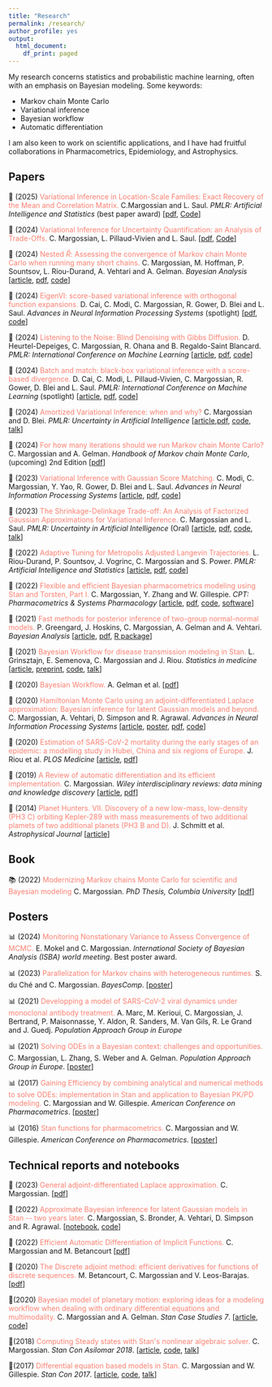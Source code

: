 ```yaml
---
title: "Research"
permalink: /research/
author_profile: yes
output:
  html_document:
    df_print: paged
---
```


My research concerns statistics and probabilistic machine learning, often with an emphasis on Bayesian modeling. Some keywords:

* Markov chain Monte Carlo
* Variational inference
* Bayesian workflow
* Automatic differentiation

I am also keen to work on scientific applications, and I have had fruitful collaborations in Pharmacometrics, Epidemiology, and Astrophysics.

## Papers

📄 (2025) <span style="color:Salmon">Variational Inference in Location-Scale Families: Exact Recovery of the Mean and Correlation Matrix.</span> C.Margossian and L. Saul. _PMLR: Artificial Intelligence and Statistics_ (best paper award) [[pdf](https://arxiv.org/abs/2410.11067), [Code](https://github.com/charlesm93/VI_location_robust)]

📄 (2024) <span style="color:Salmon">Variational Inference for Uncertainty Quantification: an Analysis of Trade-Offs.</span> C. Margossian, L. Pillaud-Vivien and L. Saul. [[pdf](https://arxiv.org/abs/2403.13748), [Code](https://github.com/charlesm93/VI-ordering)]

📄 (2024) <span style="color:Salmon">Nested $\widehat R$: Assessing the convergence of Markov chain Monte Carlo when running many short chains.</span> C. Margossian, M. Hoffman, P. Sountsov, L. Riou-Durand, A. Vehtari and A. Gelman. _Bayesian Analysis_ [[article](https://projecteuclid.org/journals/bayesian-analysis/advance-publication/Nested-R%cb%86--Assessing-the-Convergence-of-Markov-Chain-Monte/10.1214/24-BA1453.full), [pdf](https://arxiv.org/abs/2110.13017), [code](https://github.com/charlesm93/nested-rhat)]

📄 (2024) <span style="color:Salmon">EigenVI: score-based variational inference with orthogonal function expansions.</span> D. Cai, C. Modi, C. Margossian, R. Gower, D. Blei and L. Saul. _Advances in Neural Information Processing Systems_ (spotlight) [[pdf](https://arxiv.org/abs/2410.24054), [code](https://github.com/dicai/eigenVI)]

📄 (2024) <span style="color:Salmon">Listening to the Noise: Blind Denoising with Gibbs Diffusion.</span> D. Heurtel-Depeiges, C. Margossian, R. Ohana and B. Regaldo-Saint Blancard. _PMLR: International Conference on Machine Learning_ [[article](https://proceedings.mlr.press/v235/heurtel-depeiges24a.html), [pdf](https://arxiv.org/pdf/2402.19455.pdf), [code](https://github.com/rubenohana/Gibbs-Diffusion)]

📄 (2024) <span style="color:Salmon">Batch and match: black-box variational inference with a score-based divergence.</span> D. Cai, C. Modi, L. Pillaud-Vivien, C. Margossian, R. Gower, D. Blei and L. Saul. _PMLR: International Conference on Machine Learning_ (spotlight) [[article](https://proceedings.mlr.press/v235/cai24d.html), [pdf](https://arxiv.org/abs/2402.14758), [code](https://github.com/modichirag/GSM-VI)]

📄 (2024) <span style="color:Salmon">Amortized Variational Inference: when and why?</span> C. Margossian and D. Blei. _PMLR: Uncertainty in Artificial Intelligence_ [[article](https://proceedings.mlr.press/v244/margossian24a.html),[pdf](https://arxiv.org/abs/2307.11018), [code](https://github.com/charlesm93/AVI-when-and-why), [talk](https://www.youtube.com/watch?v=vluu7BxA6js)]

📄 (2024) <span style="color:Salmon">For how many iterations should we run Markov chain Monte Carlo?</span> C. Margossian and A. Gelman. _Handbook of Markov chain Monte Carlo_, (upcoming) 2nd Edition [[pdf](https://arxiv.org/abs/2311.02726)]

📄 (2023) <span style="color:Salmon">Variational Inference with Gaussian Score Matching.</span> C. Modi, C. Margossian, Y. Yao, R. Gower, D. Blei and L. Saul. _Advances in Neural Information Processing Systems_  [[article](https://proceedings.neurips.cc/paper_files/paper/2023/hash/5f9453c4848b89d4d8c5d6041f5fb9ec-Abstract-Conference.html), [pdf](https://arxiv.org/abs/2307.07849), [code](https://github.com/modichirag/GSM-VI)]

📄 (2023) <span style="color:Salmon">The Shrinkage-Delinkage Trade-off: An Analysis of Factorized Gaussian Approximations for Variational Inference.</span> C. Margossian and L. Saul. _PMLR: Uncertainty in Artificial Intelligence_ (Oral) [[article](https://proceedings.mlr.press/v216/margossian23a/margossian23a.pdf), [pdf](https://arxiv.org/abs/2302.09163), [code](https://github.com/charlesm93/variance-delinkage), [talk](https://www.youtube.com/watch?v=2q5azatd-Ko)]

📄 (2022) <span style="color:Salmon">Adaptive Tuning for Metropolis Adjusted Langevin Trajectories.</span> L. Riou-Durand, P. Sountsov, J. Vogrinc, C. Margossian and S. Power. _PMLR: Artificial Intelligence and Statistics_ [[article](https://proceedings.mlr.press/v206/riou-durand23a/riou-durand23a.pdf), [pdf](https://arxiv.org/abs/2210.12200), [code](https://github.com/tensorflow/probability/tree/main/discussion/adaptive_malt)]

📄 (2022) <span style="color:Salmon">Flexible and efficient Bayesian pharmacometrics modeling using Stan and Torsten, Part I.</span> C. Margossian, Y. Zhang and  W. Gillespie. _CPT: Pharmacometrics & Systems Pharmacology_ [[article](https://ascpt.onlinelibrary.wiley.com/doi/10.1002/psp4.12812), [pdf](https://arxiv.org/abs/2109.10184), [code](https://github.com/metrumresearchgroup/torsten_tutorial_1_supplementary), [software](https://metrumresearchgroup.github.io/Torsten/)]

📄 (2021) <span style="color:Salmon">Fast methods for posterior inference of two-group normal-normal models.</span> P. Greengard, J. Hoskins, C. Margossian, A. Gelman and A. Vehtari. _Bayesian Analysis_ [[article]( https://projecteuclid.org/journals/bayesian-analysis/advance-publication/Fast-Methods-for-Posterior-Inference-of-Two-Group-Normal-Normal/10.1214/22-BA1329.full), [pdf](https://arxiv.org/abs/2110.03055), [R package](https://github.com/pgree/fastNoNo)]

📄 (2021) <span style="color:Salmon">Bayesian Workflow for disease transmission modeling in Stan.</span> L. Grinsztajn, E. Semenova, C. Margossian and J. Riou. _Statistics in medicine_
[[article](https://onlinelibrary.wiley.com/doi/10.1002/sim.9164), [preprint](https://arxiv.org/abs/2006.02985),
[code](https://github.com/stan-dev/example-models/tree/master/knitr/disease_transmission),
[talk](https://www.youtube.com/watch?v=unHZhfur5Sc)]

📄 (2020) <span style="color:Salmon">Bayesian Workflow.</span> A. Gelman et al. [[pdf](https://arxiv.org/abs/2011.01808)]

📄 (2020) <span style="color:Salmon">Hamiltonian Monte Carlo using an adjoint-differentiated Laplace approximation: Bayesian inference for latent Gaussian models and beyond.</span> C. Margossian, A. Vehtari, D. Simpson and R. Agrawal. _Advances in Neural Information Processing Systems_ [[article](https://proceedings.neurips.cc/paper/2020/hash/673de96b04fa3adcae1aacda704217ef-Abstract.html), [poster](http://charlesm93.github.io/files/poster_ela.pdf), [pdf](https://arxiv.org/abs/2004.12550),
[code](https://github.com/charlesm93/laplace_manuscript)]

📄 (2020) <span style="color:Salmon">Estimation of SARS-CoV-2 mortality during the early stages of an epidemic: a modelling study in Hubei, China and six regions of Europe.</span> J. Riou et al. _PLOS Medicine_ [[article](https://journals.plos.org/plosmedicine/article?id=10.1371/journal.pmed.1003189),
[pdf](https://www.medrxiv.org/content/10.1101/2020.03.04.20031104v2)]

📄 (2019) <span style="color:Salmon">A Review of automatic differentiation and its efficient implementation.</span> C. Margossian. _Wiley interdisciplinary reviews: data mining and knowledge discovery_ [[article](https://onlinelibrary.wiley.com/doi/10.1002/widm.1305), [pdf](https://arxiv.org/abs/1811.05031)]

📄 (2014) <span style="color:Salmon">Planet Hunters. VII. Discovery of a new low-mass, low-density (PH3 C) orbiting Kepler-289
with mass measurements of two additional plamets of two additional planets (PH3 B and D).</span> J. Schmitt et al. _Astrophysical Journal_ [[article](http://iopscience.iop.org/article/10.1088/0004-637X/795/2/167/meta;jsessionid=43641D4C5B1CC7595015BE11DDF1239F.c1)]


## Book

📚 (2022) <span style="color:Salmon">Modernizing Markov chains Monte Carlo for scientific and Bayesian modeling</span> C. Margossian. _PhD Thesis, Columbia University_ [[pdf](https://charlesm93.github.io/files/thesis.pdf)]


## Posters

📊 (2024) <span style="color:Salmon">Monitoring Nonstationary Variance to Assess Convergence of MCMC.</span> E. Mokel and C. Margossian. *International Society of Bayesian Analysis (ISBA) world meeting*. Best poster award.

📊 (2023) <span style="color:Salmon">Parallelization for Markov chains with heterogeneous runtimes.</span> S. du Ché and C. Margossian. _BayesComp_. [[poster](http://charlesm93.github.io/files/Bayescomp_ode_chains.pdf)]

📊 (2021) <span style="color:Salmon">Developping a model of SARS-CoV-2 viral dynamics under monoclonal antibody treatment.</span> A. Marc, M. Kerioui, C. Margossian, J. Bertrand, P. Maisonnasse, Y. Aldon, R. Sanders, M. Van Gils, R. Le Grand and J. Guedj. _Population Approach Group in Europe_

📊 (2021) <span style="color:Salmon">Solving ODEs in a Bayesian context: challenges and opportunities.</span> C. Margossian, L. Zhang, S. Weber and A. Gelman. _Population Approach Group in Europe_. [[poster](http://charlesm93.github.io/files/BayesianODE.pdf)]

📊 (2017) <span style="color:Salmon">Gaining Efficiency by combining analytical and numerical methods to solve ODEs: implementation in Stan and application to Bayesian PK/PD modeling.</span> C. Margossian and W. Gillespie. _American Conference on Pharmacometrics_. [[poster](http://charlesm93.github.io/files/2017b-Margossian&Gillespie-mixed_solver.pdf)]

📊 (2016) <span style="color:Salmon">Stan functions for pharmacometrics.</span> C. Margossian and W. Gillespie. _American Conference on Pharmacometrics_. [[poster](http://charlesm93.github.io/files/2016-Margossian&Gillespie-stan_for_pmx.pdf)]


## Technical reports and notebooks

📝 (2023) <span style="color:Salmon">General adjoint-differentiated Laplace approximation.</span> C. Margossian. [[pdf](https://arxiv.org/abs/2306.14976)]

📝 (2022) <span style="color:Salmon">Approximate Bayesian inference for latent Gaussian models in Stan -- two years later.</span> C. Margossian, S. Bronder, A. Vehtari, D. Simpson and R. Agrawal. [[notebook](https://htmlpreview.github.io/?https://github.com/charlesm93/StanCon2020/blob/master/notebook-2022/lgm_stan.html#inst), [code](https://github.com/charlesm93/StanCon2020)]

📝 (2022) <span style="color:Salmon">Efficient Automatic Differentiation of Implicit Functions.</span> C. Margossian and M. Betancourt [[pdf](https://arxiv.org/abs/2112.14217)]

📝 (2020) <span style="color:Salmon">The Discrete adjoint method: efficient derivatives for functions of discrete sequences.</span> M. Betancourt, C. Margossian and V. Leos-Barajas. [[pdf](https://arxiv.org/abs/2002.00326)]

📝(2020) <span style="color:Salmon">Bayesian model of planetary motion: exploring ideas for a modeling workflow when dealing with ordinary differential equations and multimodality.</span> C. Margossian and A. Gelman. _Stan Case Studies 7_. [[article](https://mc-stan.org/users/documentation/case-studies/planetary_motion/planetary_motion.html), [code](https://github.com/stan-dev/example-models/tree/master/knitr/planetary_motion)]

📝(2018) <span style="color:Salmon">Computing Steady states with Stan's nonlinear algebraic solver.</span> C. Margossian. _Stan Con Asilomar 2018_. [[article](http://charlesm93.github.io/files/2018-Margossian.pdf), [code](https://github.com/stan-dev/stancon_talks/tree/master/2018/Contributed-Talks/08_margossian), [talk](https://www.youtube.com/watch?v=JhwZIX5ryw0&feature=youtu.be)]

📝(2017) <span style="color:Salmon">Differential equation based models in Stan.</span> C. Margossian and W. Gillespie. _Stan Con 2017_. [[article](http://mc-stan.org/events/stancon2017-notebooks/stancon2017-margossian-gillespie-ode.html), [code](https://github.com/stan-dev/stancon_talks/tree/master/2017/Contributed-Talks/05_margossian), [talk](https://www.youtube.com/watch?v=DJ0c7Bm5Djk&feature=youtu.be&t=2h53m26s)]
